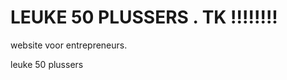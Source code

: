 <html>
<head>
<link rel="shortcut icon" type="image/x-icon" href="favicon.ico">
</head>
<body>

<h1>LEUKE 50 PLUSSERS . TK !!!!!!!!</h1>
<p>website voor entrepreneurs.</p>
<p>leuke 50 plussers</p>

<audio src="/music/sneaky_snitch.mp3" autoplay>
<p>If you are reading this, it is because your browser does not support the audio element.     </p>
<embed src="/music/sneaky_snitch.mp3" width="180" height="90" hidden="true" />
</audio>

</body>
</html>
